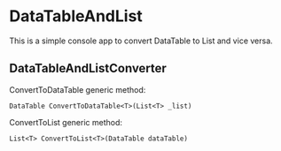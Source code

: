 # DataTableAndList

This is a simple console app to convert DataTable to List and vice versa.

## DataTableAndListConverter
ConvertToDataTable generic method:
```
DataTable ConvertToDataTable<T>(List<T> _list)
```

ConvertToList generic method:
```
List<T> ConvertToList<T>(DataTable dataTable)
```
